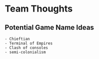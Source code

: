 # Team Thoughts
## Potential Game Name Ideas
    - Chieftian
    - Terminal of Empires
    - Clash of consoles
    - semi-colonialism

